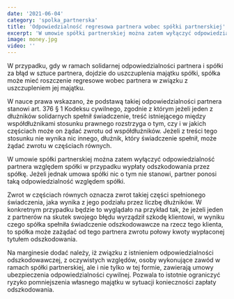 ```yaml
---
date: '2021-06-04'
category: 'spolka_partnerska'
title: 'Odpowiedzialność regresowa partnera wobec spółki partnerskiej'
excerpt: 'W umowie spółki partnerskiej można zatem wyłączyć odpowiedzialność partnera względem spółki ...'
image: money.jpg
video: ''
---
```


W przypadku, gdy w ramach solidarnej odpowiedzialności partnera i spółki za błąd w sztuce partnera, dojdzie do uszczuplenia majątku spółki, spółka może mieć roszczenie regresowe wobec partnera w związku z uszczupleniem jej majątku.

W nauce prawa wskazano, że podstawą takiej odpowiedzialności partnera stanowi art. 376 § 1 Kodeksu cywilnego, zgodnie z którym jeżeli jeden z dłużników solidarnych spełnił świadczenie, treść istniejącego między współdłużnikami stosunku prawnego rozstrzyga o tym, czy i w jakich częściach może on żądać zwrotu od współdłużników. Jeżeli z treści tego stosunku nie wynika nic innego, dłużnik, który świadczenie spełnił, może żądać zwrotu w częściach równych.

W umowie spółki partnerskiej można zatem wyłączyć odpowiedzialność partnera względem spółki w przypadku wypłaty odszkodowania przez spółkę. Jeżeli jednak umowa spółki nic o tym nie stanowi, partner ponosi taką odpowiedzialność względem spółki.

Zwrot w częściach równych oznacza zwrot takiej części spełnionego świadczenia, jaka wynika z jego podziału przez liczbę dłużników. W konkretnym przypadku będzie to wyglądało na przykład tak, że jeżeli jeden z  partnerów na skutek swojego błędu wyrządził szkodę klientowi, w wyniku czego spółka spełniła świadczenie odszkodowawcze na rzecz tego klienta, to spółka może zażądać od tego partnera zwrotu połowy kwoty wypłaconej tytułem odszkodowania.

Na marginesie dodać należy, iż związku z istnieniem odpowiedzialności odszkodowawczej, z oczywistych względów, osoby wykonujące zawód w ramach spółki partnerskiej, ale i nie tylko w tej formie, zawierają umowy ubezpieczenia odpowiedzialności cywilnej. Pozwala to istotnie ograniczyć ryzyko pomniejszenia własnego majątku w sytuacji konieczności zapłaty odszkodowania. 
